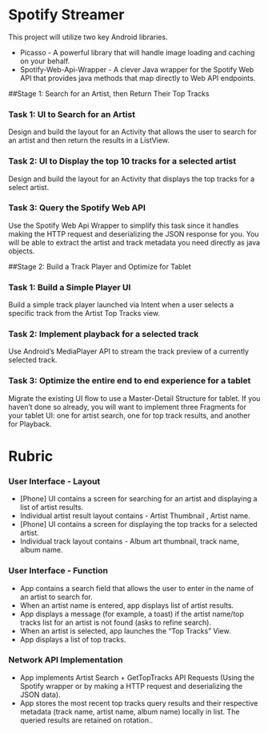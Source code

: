 # Spotify Streamer

This project will utilize two key Android libraries.

* Picasso - A powerful library that will handle image loading and caching on your behalf.
* Spotify-Web-Api-Wrapper - A clever Java wrapper for the Spotify Web API that provides java methods that map directly to Web API endpoints.

##Stage 1: Search for an Artist, then Return Their Top Tracks

### Task 1: UI to Search for an Artist

Design and build the layout for an Activity that allows the user to search for an artist and then return the results in a ListView.

### Task 2: UI to Display the top 10 tracks for a selected artist

Design and build the layout for an Activity that displays the top tracks for a select artist.

### Task 3: Query the Spotify Web API

Use the Spotify Web Api Wrapper to simplify this task since it handles making the HTTP request and deserializing the JSON response for you. You will be able to extract the artist and track metadata you need directly as java objects. 

##Stage 2: Build a Track Player and Optimize for Tablet 

### Task 1: Build a Simple Player UI

Build a simple track player launched via Intent when a user selects a specific track from the Artist Top Tracks view.

### Task 2: Implement playback for a selected track

Use Android’s MediaPlayer API to stream the track preview of a currently selected track.

### Task 3: Optimize the entire end to end experience for a tablet

Migrate the existing UI flow to use a Master-Detail Structure for tablet. If you haven’t done so already, you will want to implement three Fragments for your tablet UI: one for artist search, one for top track results, and another for Playback.

# Rubric

### User Interface - Layout

* [Phone] UI contains a screen for searching for an artist and displaying a list of artist results.
* Individual artist result layout contains - Artist Thumbnail , Artist name.
* [Phone] UI contains a screen for displaying the top tracks for a selected artist.
* Individual track layout contains - Album art thumbnail, track name, album name.

### User Interface - Function

* App contains a search field that allows the user to enter in the name of an artist to search for.
* When an artist name is entered, app displays list of artist results.
* App displays a message (for example, a toast) if the artist name/top tracks list for an artist is not found (asks to refine search).
* When an artist is selected, app launches the “Top Tracks” View.
* App displays a list of top tracks.

### Network API Implementation

* App implements Artist Search + GetTopTracks API Requests (Using the Spotify wrapper or by making a HTTP request and deserializing the JSON data).
* App stores the most recent top tracks query results and their respective metadata (track name, artist name, album name) locally in list. The queried results are retained on rotation..
